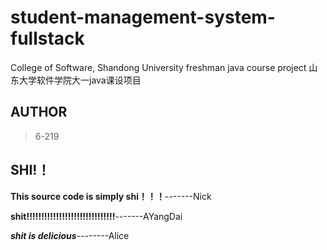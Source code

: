# student-management-system-fullstack
College of Software, Shandong University freshman java course project 山东大学软件学院大一java课设项目



## AUTHOR

> 6-219



## SHI!！

**This source code is simply shi！！！**-------Nick

**shit!!!!!!!!!!!!!!!!!!!!!!!!!!!!!!**-------AYangDai

***shit is delicious***--------Alice

